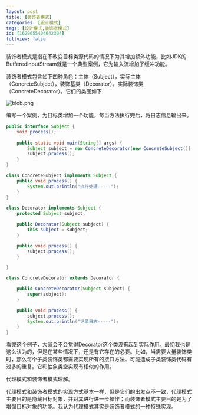 ```yaml
---
layout: post
title: [装饰者模式]
categories: [设计模式]
tags: [设计模式,装饰者模式]
id: [1629655404642304]
fullview: false
---
```


装饰者模式是指在不改变目标类源代码的情况下为其增加额外功能，比如JDK的BufferedInputStream就是一个典型案例，它为输入流增加了缓冲功能。

装饰者模式包含如下四种角色：主体（Subject），实际主体（ConcreteSubject），装饰基类（Decorator），实际装饰类（ConcreteDecorator）。它们的类图如下

![blob.png](http://file.ctosb.com/upload/image/20170709/1499584620894064749.png "1499584620894064749.png")

编写一个案例，为目标类增加一个功能，每当方法执行完后，将日志信息输出来。

```java
public interface Subject {
	void process();
	
	public static void main(String[] args) {
		Subject subject = new ConcreteDecorator(new ConcreteSubject());
		subject.process();
	}
}

class ConcreteSubject implements Subject {
	public void process() {
		System.out.println("执行处理-----");
	}
}

class Decorator implements Subject {
	protected Subject subject;

	public Decorator(Subject subject) {
		this.subject = subject;
	}

	public void process() {
		subject.process();
	}

}

class ConcreteDecorator extends Decorator {

	public ConcreteDecorator(Subject subject) {
		super(subject);
	}

	public void process() {
		subject.process();
		System.out.println("记录日志-----");
	}
}
```

看完这个例子，大家会不会觉得Decorator这个类没有起到实际作用。最初我也是这么认为的，但是在某些情况下，还是有它存在的必要。比如，当需要大量装饰类时，那么每个子类装饰类都需要实现所有的接口方法。可能造成子类装饰类代码有过多的重复。它和抽象类空实现有相似的作用。

代理模式和装饰者模式理解。

代理模式和装饰者模式的实现方式基本一样，但是它们的出发点不一致，代理模式主要目的是隐藏目标对象，并对其进行进一步操作；而装饰者模式主要目的是为了增强目标对象的功能。我认为代理模式其实是装饰者模式的一种特殊实现。

